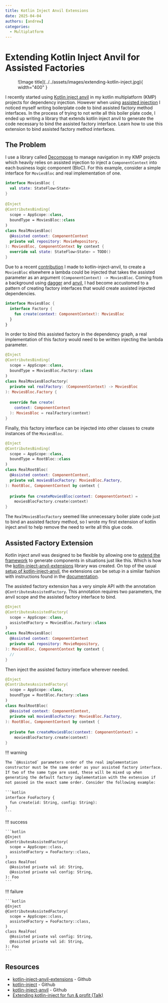 ```yaml
---
title: Kotlin Inject Anvil Extensions
date: 2025-04-04
authors: [andrew]
categories:
  - Multiplatform
---
```


# Extending Kotlin Inject Anvil for Assisted Factories

<figure markdown="span">
  ![Image title](../../assets/images/extending-kotlin-inject.jpg){ width="400" }
</figure>

I recently started using [Kotlin inject anvil](https://github.com/amzn/kotlin-inject-anvil) in my kotlin multiplatform (KMP) projects for dependency injection. However when using [assisted injection](https://github.com/evant/kotlin-inject?tab=readme-ov-file#function-support--assisted-injection) I noticed myself writing boilerplate code to bind assisted factory method interfaces. In the process of trying to not write all this boiler plate code, I ended up writing a library that extends kotlin inject anvil to generate the code necessary to bind the assisted factory interface. Learn how to use this extension to bind assisted factory method interfaces. 

<!-- more -->

## The Problem

I use a library called [Decompose](https://arkivanov.github.io/Decompose/) to manage navigation in my KMP projects which heavily relies on assisted injection to inject a `ComponentContext` into each business logic component (BloC). For this example, consider a simple interface for `MoviesBloc` and real implementation of one.

```kotlin
interface MoviesBloc {
  val state: StateFlow<State>
}

@Inject
@ContributesBinding(
  scope = AppScope::class,
  boundType = MoviesBloc::class
)
class RealMoviesBloc(
  @Assisted context: ComponentContext
  private val repository: MovieRepository,
): MoviesBloc, ComponentContext by context {
  override val state: StateFlow<State> = TODO()
}
```

Due to a recent [contribution](https://github.com/amzn/kotlin-inject-anvil/pull/104) I made to kotlin-inject-anvil, to create a `MoviesBloc` elsewhere a lambda could be injected that takes the assisted parameter as an argument `(ComponentContext) -> MoviesBloc`. Coming from a background using [dagger](https://github.com/google/dagger) and [anvil](https://github.com/square/anvil), I had become accustomed to a pattern of creating factory interfaces that would create assisted injected dependencies.

```kotlin
interface MoviesBloc {
  interface Factory {
    fun create(context: ComponentContext): MoviesBloc
  }
}
```

In order to bind this assisted factory in the dependency graph, a real implementation of this factory would need to be written injecting the lambda parameter. 

```kotlin
@Inject
@ContributesBinding(
  scope = AppScope::class,
  boundType = MoviesBloc.Factory::class
)
class RealMoviesBlocFactory(
  private val realFactory: (ComponentContext) -> MoviesBloc
): MoviesBloc.Factory {

  override fun create(
    context: ComponentContext
  ): MoviesBloc = realFactory(context)
}
```

Finally, this factory interface can be injected into other classes to create instances of the `MoviesBloc`.

```kotlin
@Inject
@ContributesBinding(
  scope = AppScope::class,
  boundType = RootBloc::class
)
class RealRootBloc(
  @Assisted context: ComponentContext,
  private val moviesBlocFactory: MoviesBloc.Factory,
): RootBloc, ComponentContext by context {

  private fun createMoviesBloc(context: ComponentContext) = 
    moviesBlocFactory.create(context)
}
```

The `RealMoviesBlocFactory` seemed like unnecessary boiler plate code just to bind an assisted factory method, so I wrote my first extension of kotlin inject anvil to help remove the need to write all this glue code. 

## Assisted Factory Extension

Kotlin inject anvil was designed to be flexible by allowing one to [extend the framework](https://ralf-wondratschek.com/presentation/extending-kotlin-inject-nyc.html) to generate components in situations just like this. Which is how the [kotlin-inject-anvil-extensions](https://github.com/plusmobileapps/kotlin-inject-anvil-extensions) library was created. On top of the usual [setup of kotlin-inject-anvil](https://github.com/amzn/kotlin-inject-anvil?tab=readme-ov-file#setup), the extensions can be setup in a similar fashion with instructions found in the [documentation](https://plusmobileapps.com/kotlin-inject-anvil-extensions/assisted-factory/#setup).


The assisted factory extension has a very simple API with the annotation `@ContributesAssistedFactory`. This annotation requires two parameters, the anvil scope and the assisted factory interface to bind.


```kotlin
@Inject
@ContributesAssistedFactory(
  scope = AppScope::class,
  assistedFactory = MoviesBloc.Factory::class
)
class RealMoviesBloc(
  @Assisted context: ComponentContext
  private val repository: MovieRepository,
): MoviesBloc, ComponentContext by context {
  //
}
```

Then inject the assisted factory interface wherever needed. 

```kotlin
@Inject
@ContributesAssistedFactory(
  scope = AppScope::class,
  boundType = RootBloc.Factory::class
)
class RealRootBloc(
  @Assisted context: ComponentContext,
  private val moviesBlocFactory: MoviesBloc.Factory,
): RootBloc, ComponentContext by context {

  private fun createMoviesBloc(context: ComponentContext) = 
    moviesBlocFactory.create(context)
}
```

!!! warning 

    The `@Assisted` parameters order of the real implementation constructor must be the same order as your assisted factory interface. If two of the same type are used, these will be mixed up when generating the default factory implementation with the extension if not passed in the exact same order. Consider the following example:

    ```kotlin
    interface FooFactory {
      fun create(id: String, config: String): 
    }
    ```

!!! success 

    ```kotlin
    @Inject
    @ContributesAssistedFactory(
      scope = AppScope::class,
      assistedFactory = FooFactory::class,
    )
    class RealFoo(
      @Assisted private val id: String,
      @Assisted private val config: String,
    ): Foo
    ```

!!! failure 

    ```kotlin
    @Inject
    @ContributesAssistedFactory(
      scope = AppScope::class,
      assistedFactory = FooFactory::class,
    )
    class RealFoo(
      @Assisted private val config: String,
      @Assisted private val id: String,
    ): Foo
    ```

## Resources

* [kotlin-inject-anvil-extensions](https://github.com/plusmobileapps/kotlin-inject-anvil-extensions) - Github
* [kotlin-inject](https://github.com/evant/kotlin-inject) - Github
* [kotlin-inject-anvil](https://github.com/amzn/kotlin-inject-anvil) - Github
* [Extending kotlin-inject for fun & profit (Talk)](https://ralf-wondratschek.com/presentation/extending-kotlin-inject-nyc.html)